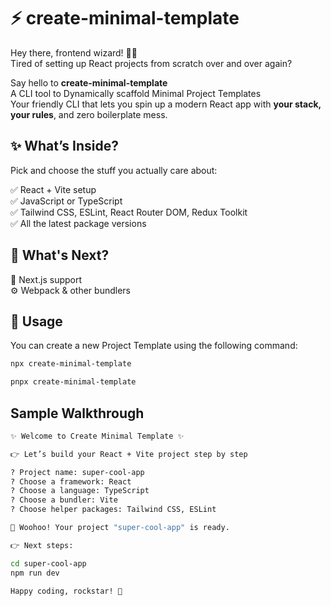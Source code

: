 # ⚡️ create-minimal-template

Hey there, frontend wizard! 🧙‍♂️  
Tired of setting up React projects from scratch over and over again?

Say hello to **create-minimal-template**
<br />
A CLI tool to Dynamically scaffold Minimal Project Templates
<br />
Your friendly CLI that lets you spin up a modern React app with **your stack, your rules**, and zero boilerplate mess.

## ✨ What’s Inside?

Pick and choose the stuff you actually care about:

✅ React + Vite setup  
✅ JavaScript or TypeScript  
✅ Tailwind CSS, ESLint, React Router DOM, Redux Toolkit  
✅ All the latest package versions

## 🧪 What's Next?

🧱 Next.js support  
⚙️ Webpack & other bundlers

## 🚀 Usage

You can create a new Project Template using the following command:

```bash
npx create-minimal-template
```

```bash
pnpx create-minimal-template
```

## Sample Walkthrough

```bash
✨ Welcome to Create Minimal Template ✨

👉 Let’s build your React + Vite project step by step

? Project name: super-cool-app
? Choose a framework: React
? Choose a language: TypeScript
? Choose a bundler: Vite
? Choose helper packages: Tailwind CSS, ESLint

🎉 Woohoo! Your project "super-cool-app" is ready.

👉 Next steps:

cd super-cool-app
npm run dev

Happy coding, rockstar! 🚀
```
